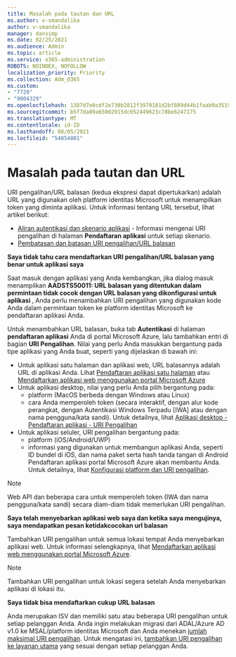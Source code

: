 ```yaml
---
title: Masalah pada tautan dan URL
ms.author: v-smandalika
author: v-smandalika
manager: dansimp
ms.date: 02/25/2021
ms.audience: Admin
ms.topic: article
ms.service: o365-administration
ROBOTS: NOINDEX, NOFOLLOW
localization_priority: Priority
ms.collection: Adm_O365
ms.custom:
- "7720"
- "9004329"
ms.openlocfilehash: 1387d7e0cdf2e730b2812f3970181d2bf889d44b1faab9a351911840909defb5
ms.sourcegitcommit: b5f7da89a650d2915dc652449623c78be6247175
ms.translationtype: MT
ms.contentlocale: id-ID
ms.lasthandoff: 08/05/2021
ms.locfileid: "54054801"
---
```

# <a name="issues-with-links-and-urls"></a>Masalah pada tautan dan URL

URI pengalihan/URL balasan (kedua ekspresi dapat dipertukarkan) adalah URL yang digunakan oleh platform identitas Microsoft untuk menampilkan token yang diminta aplikasi. Untuk informasi tentang URL tersebut, lihat artikel berikut:

- [Aliran autentikasi dan skenario aplikasi](https://docs.microsoft.com/azure/active-directory/develop/authentication-flows-app-scenarios) - Informasi mengenai URI pengalihan di halaman **Pendaftaran aplikasi** untuk setiap skenario.
- [Pembatasan dan batasan URI pengalihan/URL balasan](https://docs.microsoft.com/azure/active-directory/develop/reply-url)

**Saya tidak tahu cara mendaftarkan URI pengalihan/URL balasan yang benar untuk aplikasi saya**

Saat masuk dengan aplikasi yang Anda kembangkan, jika dialog masuk menampilkan **AADSTS50011: URL balasan yang ditentukan dalam permintaan tidak cocok dengan URL balasan yang dikonfigurasi untuk aplikasi <your app ID>**, Anda perlu menambahkan URI pengalihan yang digunakan kode Anda dalam permintaan token ke platform identitas Microsoft ke pendaftaran aplikasi Anda.

Untuk menambahkan URL balasan, buka tab **Autentikasi** di halaman **pendaftaran aplikasi** Anda di portal Microsoft Azure, lalu tambahkan entri di bagian **URI Pengalihan**. Nilai yang perlu Anda masukkan bergantung pada tipe aplikasi yang Anda buat, seperti yang dijelaskan di bawah ini:

- Untuk aplikasi satu halaman dan aplikasi web, URL balasannya adalah URL di aplikasi Anda. Lihat [Pendaftaran aplikasi satu halaman](https://docs.microsoft.com/azure/active-directory/develop/scenario-spa-app-registration#register-a-redirect-uri) atau [Mendaftarkan aplikasi web menggunakan portal Microsoft Azure](https://docs.microsoft.com/azure/active-directory/develop/scenario-web-app-sign-user-app-registration?tabs=aspnetcore#register-an-app-using-azure-portal)
- Untuk aplikasi desktop, nilai yang perlu Anda pilih bergantung pada:
    - platform (MacOS berbeda dengan Windows atau Linux)
    - cara Anda memperoleh token (secara interaktif, dengan alur kode perangkat, dengan Autentikasi Windows Terpadu [IWA] atau dengan nama pengguna/kata sandi).
    Untuk detailnya, lihat [Aplikasi desktop - Pendaftaran aplikasi - URI Pengalihan](https://docs.microsoft.com/azure/active-directory/develop/scenario-desktop-app-registration#redirect-uris)
- Untuk aplikasi seluler, URI pengalihan bergantung pada:
    - platform (iOS/Android/UWP)
    - informasi yang digunakan untuk membangun aplikasi Anda, seperti ID bundel di iOS, dan nama paket serta hash tanda tangan di Android Pendaftaran aplikasi portal Microsoft Azure akan membantu Anda. Untuk detailnya, lihat [Konfigurasi platform dan URI pengalihan](https://docs.microsoft.com/azure/active-directory/develop/scenario-mobile-app-registration#platform-configuration-and-redirect-uris).

> [!NOTE]
> Web API dan beberapa cara untuk memperoleh token (IWA dan nama pengguna/kata sandi) secara diam-diam tidak memerlukan URI pengalihan.

**Saya telah menyebarkan aplikasi web saya dan ketika saya mengujinya, saya mendapatkan pesan ketidakcocokan url balasan**

Tambahkan URI pengalihan untuk semua lokasi tempat Anda menyebarkan aplikasi web. Untuk informasi selengkapnya, lihat [Mendaftarkan aplikasi web menggunakan portal Microsoft Azure](https://docs.microsoft.com/azure/active-directory/develop/scenario-web-app-sign-user-app-registration).

> [!NOTE]
> Tambahkan URI pengalihan untuk lokasi segera setelah Anda menyebarkan aplikasi di lokasi itu.

**Saya tidak bisa mendaftarkan cukup URL balasan**

Anda merupakan ISV dan memiliki satu atau beberapa URI pengalihan untuk setiap pelanggan Anda. Anda ingin melakukan migrasi dari ADAL/Azure AD v1.0 ke MSAL/platform identitas Microsoft dan Anda menekan [jumlah maksimal URI pengalihan](https://docs.microsoft.com/azure/active-directory/develop/reply-url#maximum-number-of-redirect-uris). Untuk mengatasi ini, [tambahkan URI pengalihan ke layanan utama](https://docs.microsoft.com/azure/active-directory/develop/reply-url#add-redirect-uris-to-service-principals) yang sesuai dengan setiap pelanggan Anda.
